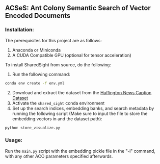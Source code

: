 ## ACSeS: Ant Colony Semantic Search of Vector Encoded Documents ##

### Installation: ###
The prerequisites for this project are as follows:
1. Anaconda or Miniconda
2. A CUDA Compatible GPU (optional for tensor acceleration)

To install SharedSight from source, do the following:
1. Run the following command:
```bash
conda env create -f env.yml
```
2. Download and extract the dataset from the [Huffington News Caption Dataset](https://www.kaggle.com/datasets/rmisra/news-category-dataset)
3. Activate the ```shared_sight``` conda environment
4. Set up the search indices, embedding banks, and search metadata by running the following script (Make sure to input the file to store the embedding vectors in and the dataset path):
```bash
python store_visualize.py
```

### Usage: ###
Run the ``main.py`` script with the embedding pickle file in the "-i" command, with any other ACO parameters specified afterwards.
